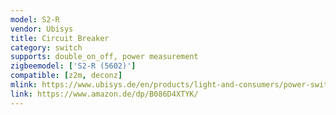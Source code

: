 ```yaml
---
model: S2-R
vendor: Ubisys
title: Circuit Breaker
category: switch
supports: double_on_off, power measurement
zigbeemodel: ['S2-R (5602)']
compatible: [z2m, deconz]
mlink: https://www.ubisys.de/en/products/light-and-consumers/power-switch-s2-r/
link: https://www.amazon.de/dp/B086D4XTYK/
---
```



